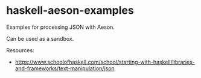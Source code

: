 # haskell-aeson-examples

Examples for processing JSON with Aeson. 

Can be used as a sandbox.

Resources:

- https://www.schoolofhaskell.com/school/starting-with-haskell/libraries-and-frameworks/text-manipulation/json

